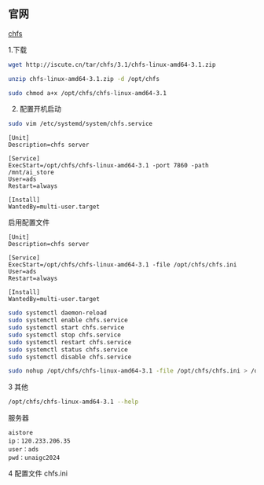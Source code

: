 <!--
 * @Author: Firmin.Sun fmsunyh@gmail.com
 * @Date: 2024-07-19 13:48:41
 * @LastEditors: Firmin.Sun fmsunyh@gmail.com
 * @LastEditTime: 2024-07-30 16:24:51
 * @FilePath: \aistore\chfs.md
 * @Description: 
-->
## 官网
[chfs](http://iscute.cn/chfs)

1.下载
```sh
wget http://iscute.cn/tar/chfs/3.1/chfs-linux-amd64-3.1.zip
```

```sh
unzip chfs-linux-amd64-3.1.zip -d /opt/chfs
```

```sh
sudo chmod a+x /opt/chfs/chfs-linux-amd64-3.1
```

2. 配置开机启动
```sh
sudo vim /etc/systemd/system/chfs.service
```

```vim
[Unit]
Description=chfs server

[Service]
ExecStart=/opt/chfs/chfs-linux-amd64-3.1 -port 7860 -path /mnt/ai_store
User=ads
Restart=always

[Install]
WantedBy=multi-user.target
```

启用配置文件
```vim
[Unit]
Description=chfs server

[Service]
ExecStart=/opt/chfs/chfs-linux-amd64-3.1 -file /opt/chfs/chfs.ini
User=ads
Restart=always

[Install]
WantedBy=multi-user.target
```


```sh
sudo systemctl daemon-reload
sudo systemctl enable chfs.service
sudo systemctl start chfs.service
sudo systemctl stop chfs.service
sudo systemctl restart chfs.service
sudo systemctl status chfs.service
sudo systemctl disable chfs.service

```

```sh
sudo nohup /opt/chfs/chfs-linux-amd64-3.1 -file /opt/chfs/chfs.ini > /opt/chfs/chfs.log 2>&1 &
```
3 其他
```sh
/opt/chfs/chfs-linux-amd64-3.1 --help
```

服务器
```vim
aistore
ip：120.233.206.35
user：ads
pwd：unaigc2024
```

4 配置文件
chfs.ini
```vim

```